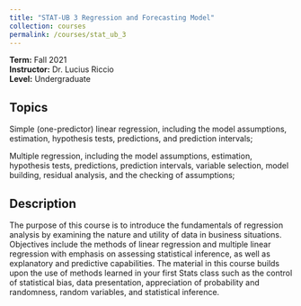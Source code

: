 ```yaml
---
title: "STAT-UB 3 Regression and Forecasting Model"
collection: courses
permalink: /courses/stat_ub_3
---
```


**Term:** Fall 2021  
**Instructor:** Dr. Lucius Riccio  
**Level:** Undergraduate

## Topics

Simple (one-predictor) linear regression, including the model assumptions,
estimation, hypothesis tests, predictions, and prediction intervals;

Multiple regression, including the model assumptions, estimation, hypothesis tests, predictions,
prediction intervals, variable selection, model building, residual analysis, and the checking
of assumptions;


## Description

The purpose of this course is to introduce the fundamentals of regression analysis by examining the nature
and utility of data in business situations. Objectives include the methods of linear regression and multiple
linear regression with emphasis on assessing statistical inference, as well as explanatory and predictive
capabilities. The material in this course builds upon the use of methods learned in your first Stats class
such as the control of statistical bias, data presentation, appreciation of probability and randomness,
random variables, and statistical inference.
